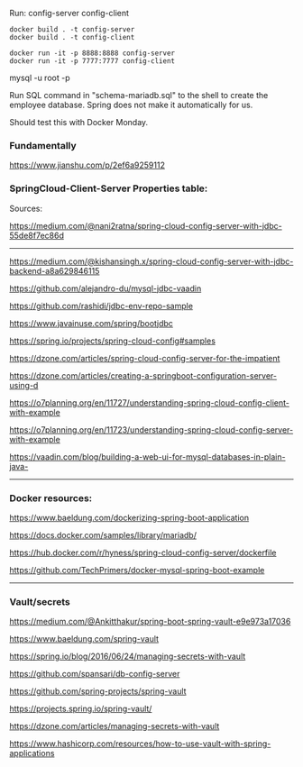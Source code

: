 Run:
config-server
config-client
```
docker build . -t config-server
docker build . -t config-client

```

``` 
docker run -it -p 8888:8888 config-server
docker run -it -p 7777:7777 config-client

```

mysql -u root -p

Run SQL command in "schema-mariadb.sql" to the shell to create the employee database. Spring does not make it automatically for us. 

Should test this with Docker Monday. 

### Fundamentally

https://www.jianshu.com/p/2ef6a9259112

### SpringCloud-Client-Server Properties table:

Sources:

https://medium.com/@nani2ratna/spring-cloud-config-server-with-jdbc-55de8f7ec86d

------------------------------------------------------------

https://medium.com/@kishansingh.x/spring-cloud-config-server-with-jdbc-backend-a8a629846115

https://github.com/alejandro-du/mysql-jdbc-vaadin

https://github.com/rashidi/jdbc-env-repo-sample

https://www.javainuse.com/spring/bootjdbc

https://spring.io/projects/spring-cloud-config#samples

https://dzone.com/articles/spring-cloud-config-server-for-the-impatient

https://dzone.com/articles/creating-a-springboot-configuration-server-using-d

https://o7planning.org/en/11727/understanding-spring-cloud-config-client-with-example

https://o7planning.org/en/11723/understanding-spring-cloud-config-server-with-example

https://vaadin.com/blog/building-a-web-ui-for-mysql-databases-in-plain-java-


-------------------------------------------------------------------
 ### Docker resources:

https://www.baeldung.com/dockerizing-spring-boot-application

https://docs.docker.com/samples/library/mariadb/

https://hub.docker.com/r/hyness/spring-cloud-config-server/dockerfile

https://github.com/TechPrimers/docker-mysql-spring-boot-example




---------------------------

### Vault/secrets

https://medium.com/@Ankitthakur/spring-boot-spring-vault-e9e973a17036

https://www.baeldung.com/spring-vault

https://spring.io/blog/2016/06/24/managing-secrets-with-vault

https://github.com/spansari/db-config-server

https://github.com/spring-projects/spring-vault

https://projects.spring.io/spring-vault/

https://dzone.com/articles/managing-secrets-with-vault





https://www.hashicorp.com/resources/how-to-use-vault-with-spring-applications





